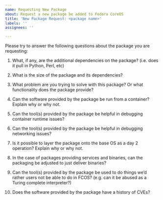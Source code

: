 ```yaml
---
name: Requesting New Package
about: Request a new package be added to Fedora CoreOS
title: 'New Package Request: <package name>'
labels: ''
assignees: ''

---
```


Please try to answer the following questions about the package you are requesting:

1. What, if any, are the additional dependencies on the package? (i.e. does it pull in Python, Perl, etc)

2. What is the size of the package and its dependencies?

3. What problem are you trying to solve with this package? Or what functionality does the package provide?

4. Can the software provided by the package be run from a container?  Explain why or why not.

5. Can the tool(s) provided by the package be helpful in debugging container runtime issues?

6. Can the tool(s) provided by the package be helpful in debugging networking issues?

7. Is it possible to layer the package onto the base OS as a day 2 operation?  Explain why or why not.

8. In the case of packages providing services and binaries, can the packaging be adjusted to just deliver binaries?

9. Can the tool(s) provided by the package be used to do things we’d rather users not be able to do in FCOS? (e.g. can it be abused as a Turing complete interpreter?)

10. Does the software provided by the package have a history of CVEs?
